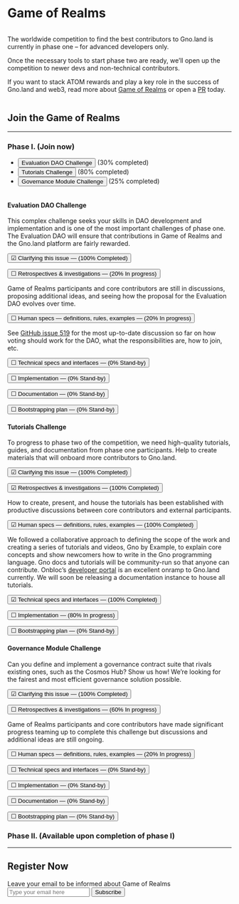 # Game of Realms

<div class="columns-1">
<div class="column">

The worldwide competition to find the best contributors to Gno.land is currently in phase one – for advanced developers only.

Once the necessary tools to start phase two are ready, we’ll open up the competition to newer devs and non-technical contributors.

If you want to stack ATOM rewards and play a key role in the success of Gno.land and web3, read more about [Game of Realms](https://github.com/gnolang/gno/issues/390) or open a [PR](https://github.com/gnolang/gno/) today.

</div>
</div>

<div>

<div role="tablist" aria-labelledby="tablist-1" class="tabs">

<div class="columns-1">
<div class="column">

## Join the Game of Realms

---

### Phase I. <span class="is-muted">(Join now)</span>

- <button id="tab-1" type="button" role="tab" aria-selected="true" aria-controls="tabpanel-1">Evaluation DAO Challenge</button> (30% completed)
- <button id="tab-2" type="button" role="tab" aria-selected="false" aria-controls="tabpanel-2" tabindex="-1">Tutorials Challenge</button> (80% completed)
- <button id="tab-3" type="button" role="tab" aria-selected="false" aria-controls="tabpanel-3" tabindex="-1">Governance Module Challenge</button> (25% completed)

</div>
</div>
</div>

<div class="jumbotron">

<div id="tabpanel-1" role="tabpanel" tabindex="0" aria-labelledby="tab-1" class="">

#### Evaluation DAO Challenge

This complex challenge seeks your skills in DAO development and implementation and is one of the most important challenges of phase one. The Evaluation DAO will ensure that contributions in Game of Realms and the Gno.land platform are fairly rewarded.

<div class="accordion gor-accordion">

<button type="button" aria-expanded="false" class="accordion-trigger is-muted" aria-controls="acc-1" id="accpanel-1"> ☑&#xFE0E; <span class="is-finished">Clarifying this issue</span> — (100%&nbsp;Completed) </button>

<div id="acc-1" role="region" aria-labelledby="accpanel-1" class="accordion-panel is-hidden">
</div>

<button type="button" aria-expanded="true" class="accordion-trigger" aria-controls="acc-2" id="accpanel-2"> &#9744; <span class="is-underline">Retrospectives & investigations</span> — (20%&nbsp;In progress)</button>

<div id="acc-2" role="region" aria-labelledby="accpanel-2" class="accordion-panel">

Game of Realms participants and core contributors are still in discussions, proposing additional ideas, and seeing how the proposal for the Evaluation DAO evolves over time.

</div>

<button type="button" aria-expanded="true" class="accordion-trigger" aria-controls="acc-3" id="accpanel-3"> &#9744; <span class="is-underline">Human specs — definitions, rules, examples</span> — (20%&nbsp;In progress)</button>

<div id="acc-3" role="region" aria-labelledby="accpanel-3" class="accordion-panel">

See [GitHub issue 519](https://github.com/gnolang/gno/issues/519) for the most up-to-date discussion so far on how voting should work for the DAO, what the responsibilities are, how to join, etc.

</div>

<button type="button" aria-expanded="false" class="accordion-trigger" aria-controls="acc-4" id="accpanel-4"> &#9744; <span class="is-underline">Technical specs and interfaces</span> — (0%&nbsp;Stand-by)</button>

<div id="acc-4" role="region" aria-labelledby="accpanel-4" class="accordion-panel is-hidden">
</div>

<button type="button" aria-expanded="false" class="accordion-trigger" aria-controls="acc-5" id="accpanel-5"> &#9744; <span class="is-underline">Implementation</span> — (0%&nbsp;Stand-by)</button>

<div id="acc-5" role="region" aria-labelledby="accpanel-5" class="accordion-panel is-hidden">
</div>

<button type="button" aria-expanded="false" class="accordion-trigger" aria-controls="acc-6" id="accpanel-6"> &#9744; <span class="is-underline">Documentation</span> — (0%&nbsp;Stand-by)</button>

<div id="acc-6" role="region" aria-labelledby="accpanel-6" class="accordion-panel is-hidden">
</div>

<button type="button" aria-expanded="false" class="accordion-trigger" aria-controls="acc-7" id="accpanel-7"> &#9744; <span class="is-underline">Bootstrapping plan</span> — (0%&nbsp;Stand-by)</button>

<div id="acc-7" role="region" aria-labelledby="accpanel-7" class="accordion-panel is-hidden">
</div>

</div>
</div>

<div id="tabpanel-2" role="tabpanel" tabindex="0" aria-labelledby="tab-2" class="">

#### Tutorials Challenge

To progress to phase two of the competition, we need high-quality tutorials, guides, and documentation from phase one participants. Help to create materials that will onboard more contributors to Gno.land.

<div class="accordion gor-accordion">

<button type="button" aria-expanded="false" class="accordion-trigger is-muted" aria-controls="acc-8" id="accpanel-8"> ☑&#xFE0E; <span class="is-finished">Clarifying this issue</span> — (100%&nbsp;Completed) </button>

<div id="acc-8" role="region" aria-labelledby="accpanel-8" class="accordion-panel is-hidden">
</div>

<button type="button" aria-expanded="false" class="accordion-trigger is-muted" aria-controls="acc-9" id="accpanel-9"> ☑&#xFE0E; <span class="is-finished">Retrospectives & investigations</span> — (100%&nbsp;Completed)</button>

<div id="acc-9" role="region" aria-labelledby="accpanel-9" class="accordion-panel is-muted is-hidden">

How to create, present, and house the tutorials has been established with productive discussions between core contributors and external participants.

</div>

<button type="button" aria-expanded="false" class="accordion-trigger is-muted" aria-controls="acc-10" id="accpanel-10"> ☑&#xFE0E; <span class="is-finished">Human specs — definitions, rules, examples</span> — (100%&nbsp;Completed)</button>

<div id="acc-10" role="region" aria-labelledby="accpanel-10" class="accordion-panel is-muted is-hidden">

We followed a collaborative approach to defining the scope of the work and creating a series of tutorials and videos, Gno by Example, to explain core concepts and show newcomers how to write in the Gno programming language. Gno docs and tutorials will be community-run so that anyone can contribute. Onbloc’s [developer portal](https://docs.onbloc.xyz/) is an excellent onramp to Gno.land currently. We will soon be releasing a documentation instance to house all tutorials.

</div>

<button type="button" aria-expanded="false" class="accordion-trigger is-muted" aria-controls="acc-11" id="accpanel-11"> ☑&#xFE0E; <span class="is-finished">Technical specs and interfaces</span> — (100%&nbsp;Completed)</button>

<div id="acc-11" role="region" aria-labelledby="accpanel-11" class="accordion-panel is-hidden">
</div>

<button type="button" aria-expanded="false" class="accordion-trigger" aria-controls="acc-12" id="accpanel-12"> ☐&#xFE0E; <span class="is-underline">Implementation</span> — (80%&nbsp;In progress)</button>

<div id="acc-12" role="region" aria-labelledby="accpanel-12" class="accordion-panel is-hidden">
</div>

<button type="button" aria-expanded="false" class="accordion-trigger" aria-controls="acc-13" id="accpanel-13"> ☐&#xFE0E; <span class="is-underline">Bootstrapping plan</span> — (0%&nbsp;Stand-by)</button>

<div id="acc-13" role="region" aria-labelledby="accpanel-13" class="accordion-panel is-hidden">
</div>

</div>
</div>

<div id="tabpanel-3" role="tabpanel" tabindex="0" aria-labelledby="tab-3" class="">

#### Governance Module Challenge

Can you define and implement a governance contract suite that rivals existing ones, such as the Cosmos Hub? Show us how! We’re looking for the fairest and most efficient governance solution possible.

<div class="accordion gor-accordion">

<button type="button" aria-expanded="false" class="accordion-trigger is-muted" aria-controls="acc-14" id="accpanel-14"> ☑&#xFE0E; <span class="is-finished">Clarifying this issue</span> — (100%&nbsp;Completed) </button>

<div id="acc-14" role="region" aria-labelledby="accpanel-14" class="accordion-panel is-hidden">
</div>

<button type="button" aria-expanded="true" class="accordion-trigger" aria-controls="acc-15" id="accpanel-15"> ☐&#xFE0E; <span class="is-underline">Retrospectives & investigations</span> — (60%&nbsp;In progress)</button>

<div id="acc-15" role="region" aria-labelledby="accpanel-15" class="accordion-panel">

Game of Realms participants and core contributors have made significant progress teaming up to complete this challenge but discussions and additional ideas are still ongoing.

</div>

<button type="button" aria-expanded="false" class="accordion-trigger" aria-controls="acc-16" id="accpanel-16"> ☐&#xFE0E; <span class="is-underline">Human specs — definitions, rules, examples</span> — (20%&nbsp;In progress)</button>

<div id="acc-16" role="region" aria-labelledby="accpanel-16" class="accordion-panel is-muted is-hidden">
</div>

<button type="button" aria-expanded="false" class="accordion-trigger" aria-controls="acc-17" id="accpanel-17"> ☐&#xFE0E; <span class="is-underline">Technical specs and interfaces</span> — (0%&nbsp;Stand-by)</button>

<div id="acc-17" role="region" aria-labelledby="accpanel-17" class="accordion-panel is-hidden">
</div>

<button type="button" aria-expanded="false" class="accordion-trigger" aria-controls="acc-18" id="accpanel-18"> ☐&#xFE0E; <span class="is-underline">Implementation</span> — (0%&nbsp;Stand-by)</button>

<div id="acc-18" role="region" aria-labelledby="accpanel-18" class="accordion-panel is-hidden">
</div>

<button type="button" aria-expanded="false" class="accordion-trigger" aria-controls="acc-19" id="accpanel-19"> ☐&#xFE0E; <span class="is-underline">Documentation</span> — (0%&nbsp;Stand-by)</button>

<div id="acc-19" role="region" aria-labelledby="accpanel-19" class="accordion-panel is-hidden"></div>

<button type="button" aria-expanded="false" class="accordion-trigger" aria-controls="acc-20" id="accpanel-20"> ☐&#xFE0E; <span class="is-underline">Bootstrapping plan</span> — (0%&nbsp;Stand-by)</button>

<div id="acc-20" role="region" aria-labelledby="accpanel-20" class="accordion-panel is-hidden">
</div>

</div>
</div>
</div>
</div>

### Phase II. <span class="is-muted">(Available upon completion of phase I)</span>

---

## Register Now

<!-- mailchimp -->
<div id="mc_embed_signup">
<form action="https://land.us18.list-manage.com/subscribe/post?u=8befe3303cf82796d2c1a1aff&amp;id=5499ca154b&amp;f_id=008d70e7f0" method="post" id="mc-embedded-subscribe-form" name="mc-embedded-subscribe-form" class="validate" target="_self">
  <label for="mce-EMAIL">Leave your email to be informed about Game of Realms</label>
  <div id="mc_embed_signup_scroll">
  	<div class="mc-field-group">
  		<input type="email" value="" name="EMAIL" class="required email" id="mce-EMAIL" placeholder="Type your email here" required>
  		<input type="submit" value="Subscribe" name="subscribe" id="mc-embedded-subscribe" class="button">
  	</div>
  	<div hidden="true"><input type="hidden" name="tags" value="2525514"></div>
  	<div id="mce-responses" class="clear">
  		<div class="response" id="mce-error-response" style="display:none"></div>
  		<div class="response" id="mce-success-response" style="display:none"></div>
  	</div>
  	<!-- real people should not fill this in and expect good things - do not remove this or risk form bot signups-->
  	<div style="position: absolute; left: -5000px;" aria-hidden="true"><input type="text" name="b_8befe3303cf82796d2c1a1aff_5499ca154b" tabindex="-1" value=""></div>
  </div>
</form>
</div>
<!-- /mailchimp -->
